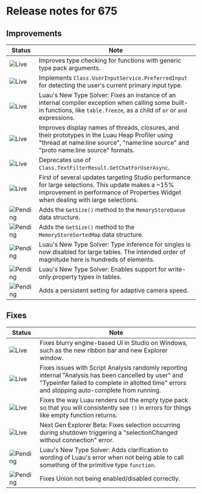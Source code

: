 # Release notes for 675

## Improvements

| Status | Note |
|--------|------|
| ![Live](https://img.shields.io/badge/Live-009E57?style=flat)  | Improves type checking for functions with generic type pack arguments. |
| ![Live](https://img.shields.io/badge/Live-009E57?style=flat)  | Implements <code>Class.UserInputService.PreferredInput</code> for detecting the user's current primary input type. |
| ![Live](https://img.shields.io/badge/Live-009E57?style=flat)  | Luau's New Type Solver: Fixes an instance of an internal compiler exception when calling some built-in functions, like <code>table.freeze</code>, as a child of <code>or</code> or <code>and</code> expressions. |
| ![Live](https://img.shields.io/badge/Live-009E57?style=flat)  | Improves display names of threads, closures, and their prototypes in the Luau Heap Profiler using "thread at name:line source", "name:line source" and "proto name:line source" formats. |
| ![Live](https://img.shields.io/badge/Live-009E57?style=flat)  | Deprecates use of <code>Class.TextFilterResult.GetChatForUserAsync</code>. |
| ![Live](https://img.shields.io/badge/Live-009E57?style=flat)  | First of several updates targeting Studio performance for large selections. This update makes a ~15% improvement in performance of Properties Widget when dealing with large selections. |
| ![Pending](https://img.shields.io/badge/Pending-DEA517?style=flat)  | Adds the <code>GetSize()</code> method to the <code>MemoryStoreQueue</code> data structure. |
| ![Pending](https://img.shields.io/badge/Pending-DEA517?style=flat)  | Adds the <code>GetSize()</code> method to the <code>MemoryStoreSortedMap</code> data structure. |
| ![Pending](https://img.shields.io/badge/Pending-DEA517?style=flat)  | Luau's New Type Solver: Type inference for singles is now disabled for large tables. The intended order of magnitude here is hundreds of elements. |
| ![Pending](https://img.shields.io/badge/Pending-DEA517?style=flat)  | Luau's New Type Solver: Enables support for write-only property types in tables. |
| ![Pending](https://img.shields.io/badge/Pending-DEA517?style=flat)  | Adds a persistent setting for adaptive camera speed. |
## Fixes

| Status | Note |
|--------|------|
| ![Live](https://img.shields.io/badge/Live-009E57?style=flat)  | Fixes blurry engine-based UI in Studio on Windows, such as the new ribbon bar and new Explorer window. |
| ![Live](https://img.shields.io/badge/Live-009E57?style=flat)  | Fixes issues with Script Analysis randomly reporting internal "Analysis has been cancelled by user" and "Typeinfer failed to complete in allotted time" errors and stopping auto-complete from running. |
| ![Live](https://img.shields.io/badge/Live-009E57?style=flat)  | Fixes the way Luau renders out the empty type pack so that you will consistently see <code>()</code> in errors for things like empty function returns. |
| ![Live](https://img.shields.io/badge/Live-009E57?style=flat)  | Next Gen Explorer Beta: Fixes selection occurring during shutdown triggering a "selectionChanged without connection" error. |
| ![Pending](https://img.shields.io/badge/Pending-DEA517?style=flat)  | Luau's New Type Solver: Adds clarification to wording of Luau's error when not being able to call something of the primitive type <code>function</code>. |
| ![Pending](https://img.shields.io/badge/Pending-DEA517?style=flat)  | Fixes Union not being enabled/disabled correctly. |
